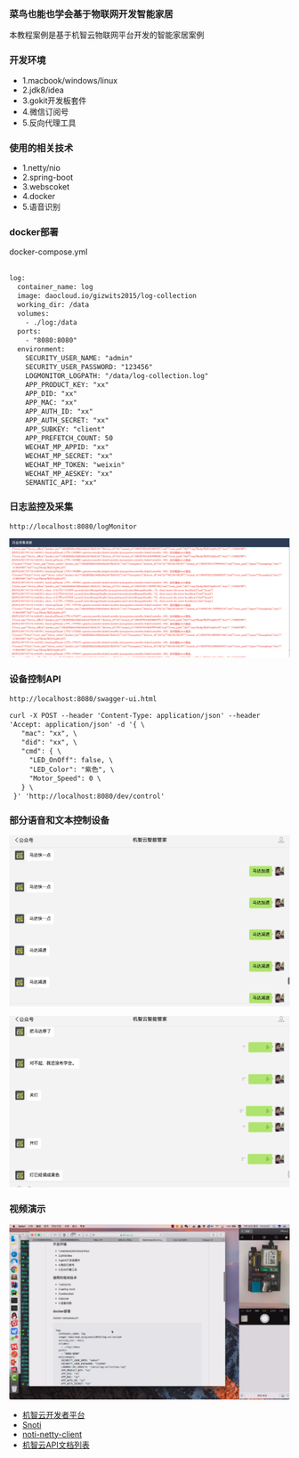 ###  菜鸟也能也学会基于物联网开发智能家居

本教程案例是基于机智云物联网平台开发的智能家居案例

###  开发环境

* 1.macbook/windows/linux
* 2.jdk8/idea 
* 3.gokit开发板套件
* 4.微信订阅号
* 5.反向代理工具

###  使用的相关技术
* 1.netty/nio
* 2.spring-boot
* 3.webscoket
* 4.docker
* 5.语音识别




### docker部署 

docker-compose.yml

```

log:
  container_name: log
  image: daocloud.io/gizwits2015/log-collection
  working_dir: /data
  volumes:
    - ./log:/data
  ports:
    - "8080:8080"
  environment:
    SECURITY_USER_NAME: "admin"
    SECURITY_USER_PASSWORD: "123456"
    LOGMONITOR_LOGPATH: "/data/log-collection.log"
    APP_PRODUCT_KEY: "xx"
    APP_DID: "xx"
    APP_MAC: "xx"
    APP_AUTH_ID: "xx"
    APP_AUTH_SECRET: "xx"
    APP_SUBKEY: "client"
    APP_PREFETCH_COUNT: 50
    WECHAT_MP_APPID: "xx"
    WECHAT_MP_SECRET: "xx"
    WECHAT_MP_TOKEN: "weixin"
    WECHAT_MP_AESKEY: "xx"
    SEMANTIC_API: "xx"

```

###  日志监控及采集

```
http://localhost:8080/logMonitor

```

 ![image](images/log.png)
 

###  设备控制API

```
http://localhost:8080/swagger-ui.html

```


```
curl -X POST --header 'Content-Type: application/json' --header 'Accept: application/json' -d '{ \ 
   "mac": "xx", \ 
   "did": "xx", \ 
   "cmd": { \ 
     "LED_OnOff": false, \ 
     "LED_Color": "紫色", \ 
     "Motor_Speed": 0 \ 
   } \ 
 }' 'http://localhost:8080/dev/control'
```
 
 
 
 ### 部分语音和文本控制设备
 
 ![image](images/pic01.png)
 
 
 ![image](images/pic02.png)
 


###  视频演示

[![视频演示](images/background.png)](https://v.qq.com/x/page/w0526jgvvm1.html)


* [机智云开发者平台](http://dev.gizwits.com/)
* [Snoti](http://docs.gizwits.com/zh-cn/Cloud/NotificationAPI.html)
* [noti-netty-client](https://github.com/Bestfeel/noti-netty-client)
* [机智云API文档列表](http://swagger.gizwits.com/doc/menu)